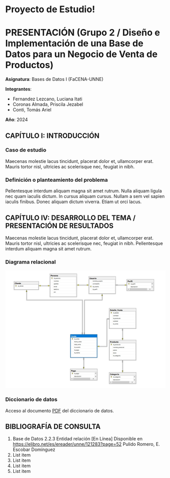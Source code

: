 # Proyecto de Estudio!

# PRESENTACIÓN (Grupo 2 / Diseño e Implementación de una Base de Datos para un Negocio de Venta de Productos)

**Asignatura**: Bases de Datos I (FaCENA-UNNE)

**Integrantes**:
 - Fernandez Lezcano, Luciana Itati 
 - Coronas Almada, Priscila Jezabel 
 - Conti, Tomás Ariel 

**Año**: 2024


## CAPÍTULO I: INTRODUCCIÓN

### Caso de estudio

Maecenas molestie lacus tincidunt, placerat dolor et, ullamcorper erat. Mauris tortor nisl, ultricies ac scelerisque nec, feugiat in nibh. 

### Definición o planteamiento del problema

Pellentesque interdum aliquam magna sit amet rutrum. Nulla aliquam ligula nec quam iaculis dictum. In cursus aliquam cursus. Nullam a sem vel sapien iaculis finibus. Donec aliquam dictum viverra. Etiam ut orci lacus.

## CAPÍTULO IV: DESARROLLO DEL TEMA / PRESENTACIÓN DE RESULTADOS 

Maecenas molestie lacus tincidunt, placerat dolor et, ullamcorper erat. Mauris tortor nisl, ultricies ac scelerisque nec, feugiat in nibh. Pellentesque interdum aliquam magna sit amet rutrum. 



### Diagrama relacional
![diagrama_relacional](https://github.com/Taconti02/Base_De_Datos_I_Grupo_2/blob/main/doc/Diagrama.jpeg)


### Diccionario de datos

Acceso al documento [PDF](doc/diccionario_datos.pdf) del diccionario de datos.

## BIBLIOGRAFÍA DE CONSULTA

 1. Base de Datos 2.2.3 Entidad relación [En Línea] Disponible en https://elibro.net/es/ereader/unne/121283?page=52 Pulido Romero, E. Escobar Domínguez 
 2. List item
 3. List item
 4. List item
 5. List item

